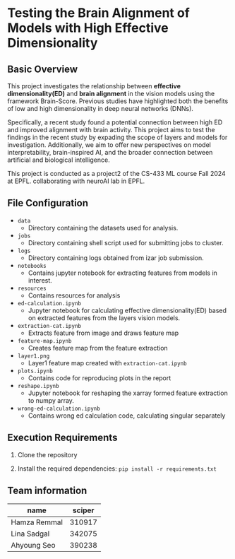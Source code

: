 # Testing the Brain Alignment of Models with High Effective Dimensionality

## Basic Overview
This project investigates the relationship between **effective dimensionality(ED)** and **brain alignment** in the vision models using the framework Brain-Score. Previous studies have highlighted both the benefits of low and high dimensionality in deep neural networks (DNNs). 

Specifically, a recent study found a potential connection between high ED and improved alignment with brain activity. This project aims to test the findings in the recent study by expading the scope of layers and models for investigation. Additionally, we aim to offer new perspectives on model interpretability, brain-inspired AI, and the broader connection between artificial and biological intelligence.

This project is conducted as a project2 of the CS-433 ML course Fall 2024 at EPFL. collaborating with neuroAI lab in EPFL. 

## File Configuration
- `data`
  - Directory containing the datasets used for analysis.
- `jobs`
  - Directory containing shell script used for submitting jobs to cluster.
- `logs`
  - Directory containing logs obtained from izar job submission.
- `notebooks`
  - Contains jupyter notebook for extracting features from models in interest.
- `resources`
  - Contains resources for analysis
- `ed-calculation.ipynb`
    - Jupyter notebook for calculating effective dimensionality(ED) based on extracted features from the layers vision models.
- `extraction-cat.ipynb`
  - Extracts feature from image and draws feature map
- `feature-map.ipynb`
  - Creates feature map from the feature extraction
- `layer1.png`
  - Layer1 feature map created with `extraction-cat.ipynb`
- `plots.ipynb`
  - Contains code for reproducing plots in the report
- `reshape.ipynb`
  - Jupyter notebook for reshaping the xarray formed feature extraction to numpy array.
- `wrong-ed-calculation.ipynb`
  - Contains wrong ed calculation code, calculating singular separately

## Execution Requirements
1. Clone the repository

2. Install the required dependencies:
   `pip install -r requirements.txt`


## Team information
| name    | sciper      |   
|-------------|-------------|
| Hamza Remmal    |   310917 |
| Lina Sadgal     |   342075  |
| Ahyoung Seo    | 390238    |

